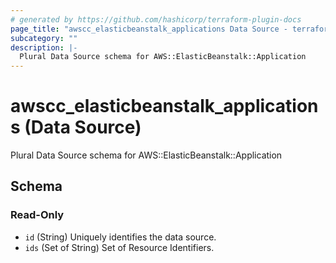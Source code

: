 ```yaml
---
# generated by https://github.com/hashicorp/terraform-plugin-docs
page_title: "awscc_elasticbeanstalk_applications Data Source - terraform-provider-awscc"
subcategory: ""
description: |-
  Plural Data Source schema for AWS::ElasticBeanstalk::Application
---
```


# awscc_elasticbeanstalk_applications (Data Source)

Plural Data Source schema for AWS::ElasticBeanstalk::Application



<!-- schema generated by tfplugindocs -->
## Schema

### Read-Only

- `id` (String) Uniquely identifies the data source.
- `ids` (Set of String) Set of Resource Identifiers.


